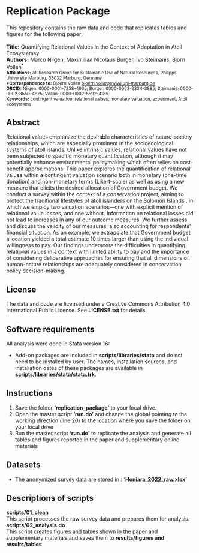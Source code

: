 # Replication Package
This repository contains the raw data and code that replicates tables and figures for the following paper: <br><br>
__Title:__ Quantifying Relational Values in the Context of Adaptation in Atoll Ecosystemsy <br>
__Authors:__ Marco Nilgen, Maximilian Nicolaus Burger, Ivo Steimanis, Björn Vollan<sup>* <br>
__Affiliations:__ All Research Group for Sustainable Use of Natural Resources, Philipps University Marburg, 35032 Marburg, Germany  <br>
__*Correspondence to:__ Bjoern Vollan bjoern.vollan@wiwi.uni-marburg.de <br>
__ORCID:__ Nilgen: 0000-0001-7358-4965; Burger: 0000-0003-2334-3885; Steimanis: 0000-0002-8550-4675; Vollan: 0000-0002-5592-4185 <br>
__Keywords:__ contingent valuation, relational values, monetary valuation, experiment, Atoll ecosystems <br>

## Abstract
Relational values emphasize the desirable characteristics of nature-society relationships, which are especially prominent in the socioecological systems of atoll islands. Unlike intrinsic values, relational values have not been subjected to specific monetary quantification, although it may potentially enhance environmental policymaking which often relies on cost-benefit approximations. This paper explores the quantification of relational values within a contingent valuation scenario both in monetary (one-time donation) and non-monetary terms (Likert-scale) as well as using a new measure that elicits the desired allocation of Government budget. We conduct a survey within the context of a conservation project, aiming to protect the traditional lifestyles of atoll islanders on the Solomon Islands  , in which we employ two valuation scenarios—one with explicit mention of relational value losses, and one without. Information on relational losses did not lead to increases in any of our outcome measures. We further assess and discuss the validity of our measures, also accounting for respondents’ financial situation. As an example, we extrapolate that Government budget allocation yielded a total estimate 10 times larger than using the individual willingness to pay. Our findings underscore the difficulties in quantifying relational values in a context with limited ability to pay and the importance of considering deliberative approaches for ensuring that all dimensions of human-nature relationships are adequately considered in conservation policy decision-making.
## License
The data and code are licensed under a Creative Commons Attribution 4.0 International Public License. See __LICENSE.txt__ for details.

## Software requirements
All analysis were done in Stata version 16:
- Add-on packages are included in __scripts/libraries/stata__ and do not need to be installed by user. The names, installation sources, and installation dates of these packages are available in __scripts/libraries/stata/stata.trk__.

## Instructions
1.	Save the folder __‘replication_package’__ to your local drive.
2.	Open the master script __‘run.do’__ and change the global pointing to the working direction (line 20) to the location where you save the folder on your local drive 
3.	Run the master script __‘run.do’__  to replicate the analysis and generate all tables and figures reported in the paper and supplementary online materials

## Datasets
- The anonymized survey data are stored in : __‘Honiara_2022_raw.xlsx’__

## Descriptions of scripts
__scripts/01_clean__ <br>
This script processes the raw survey data and prepares them for analysis. <br>
__scripts/02_analysis.do__ <br>
This script creates figures and tables shown in the paper and supplementary materials and saves them to __results/figures and results/tables__ <br>





